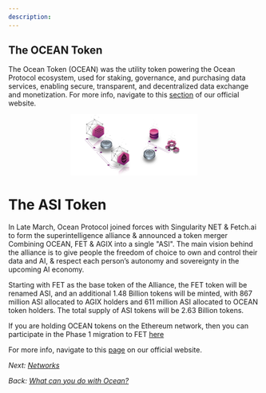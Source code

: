 ```yaml
---
description: 
---
```


## The OCEAN Token 

The Ocean Token (OCEAN) was the utility token powering the Ocean Protocol ecosystem, used for staking, governance, and purchasing data services, enabling secure, transparent, and decentralized data exchange and monetization. For more info, navigate to this [section](https://oceanprotocol.com/about-us/ocean-token/) of our official website.

<div align="center"><figure><img src="../.gitbook/assets/general/purchase-and-compute_and_ocean-network.png" width="60%"></figure></div>

# The ASI Token

In Late March, Ocean Protocol joined forces with Singularity NET & Fetch.ai to form the superintelligence alliance & announced a token merger Combining OCEAN, FET & AGIX into a single "ASI". The main vision behind the alliance is to give people the freedom of choice to own and control their data and AI, & respect each person’s autonomy and sovereignty in the upcoming AI economy.

Starting with FET as the base token of the Alliance, the FET token will be renamed ASI, and an additional 1.48 Billion tokens will be minted, with 867 million ASI allocated to AGIX holders and 611 million ASI allocated to OCEAN token holders. The total supply of ASI tokens will be 2.63 Billion tokens.

If you are holding OCEAN tokens on the Ethereum network, then you can participate in the Phase 1 migration to FET [here](https://singularitydao.ai/migrate-asi)

For more info, navigate to this [page](https://oceanprotocol.com/about-us/ocean-token/) on our official website.

_Next: [Networks](networks/README.md)_

_Back: [What can you do with Ocean?](benefits.md)_
